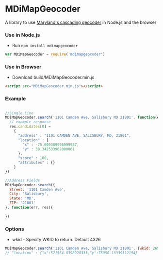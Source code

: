 MDiMapGeocoder
===============

A library to use [Maryland's cascading geocoder](http://geodata.md.gov/imap/rest/services/GeocodeServices/MD_CompositeLocatorWithZIPCodeCentroids/GeocodeServer) in Node.js and the browser

### Use in Node.js

* Run `npm install mdimapgeocoder`

```javascript
var MDiMapGeocoder = require('mdimapgeocoder')
```

### Use in Browser
* Download build/MDiMapGeocoder.min.js

```html
<script src="MDiMapGeocoder.min.js"></script>
```

### Example
```javascript

//Single Line
MDiMapGeocoder.search('1101 Camden Ave, Salisbury MD 21801', function(err, res){
  // example response
  res.candidates[0] = 
    {
      "address" : "1101 CAMDEN AVE, SALISBURY, MD, 21801",
      "location" : {
        "x" : -75.609389996999937,
        "y" : 38.342533962000061
      },
      "score" : 100,
      "attributes" : {}
    }
})

//Address Fields
MDiMapGeocoder.search({
  Street: '1101 Camden Ave',
  City: 'Salisbury',
  State: 'MD',
  ZIP: '21801'
}, function(err, res){
  
})
```

### Options
* wkid - Specify WKID to return. Default 4326

```javascript
MDiMapGeocoder.search('1101 Camden Ave, Salisbury MD 21801', {wkid: 26985}, callback)
// "location" : {"x":521564.8398928333,"y":75950.13939312194}
```